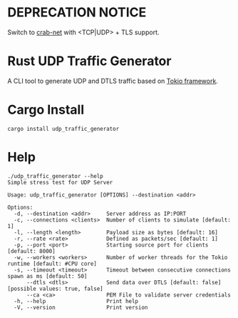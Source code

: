 # DEPRECATION NOTICE

Switch to [crab-net](https://github.com/newfla/crab-net) with <TCP|UDP> + TLS support.

# Rust UDP Traffic Generator

A CLI tool to generate UDP and DTLS traffic based on [Tokio framework](https://https://tokio.rs).

# Cargo Install

```
cargo install udp_traffic_generator
```

# Help

```
./udp_traffic_generator --help
Simple stress test for UDP Server

Usage: udp_traffic_generator [OPTIONS] --destination <addr>

Options:
  -d, --destination <addr>     Server address as IP:PORT
  -c, --connections <clients>  Number of clients to simulate [default: 1]
  -l, --length <length>        Payload size as bytes [default: 16]
  -r, --rate <rate>            Defined as packets/sec [default: 1]
  -p, --port <port>            Starting source port for clients [default: 8000]
  -w, --workers <workers>      Number of worker threads for the Tokio runtime [default: #CPU core]
  -s, --timeout <timeout>      Timeout between consecutive connections spawn as ms [default: 50]
      --dtls <dtls>            Send data over DTLS [default: false] [possible values: true, false]
      --ca <ca>                PEM File to validate server credentials
  -h, --help                   Print help
  -V, --version                Print version